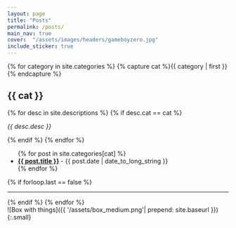 ```yaml
---
layout: page
title: "Posts"
permalink: /posts/
main_nav: true
cover:  "/assets/images/headers/gameboyzero.jpg"
include_sticker: true
---
```

<div data-pagefind-ignore>
{% for category in site.categories %}
  {% capture cat %}{{ category | first }}{% endcapture %}
  <h2 id="{{cat}}">{{ cat }}</h2>
  {% for desc in site.descriptions %}
    {% if desc.cat == cat %}
<p class="desc"><em>{{ desc.desc }}</em></p>
    {% endif %}
  {% endfor %}
  <ul class="posts-list">
  {% for post in site.categories[cat] %}
    <li>
      <strong>
        <a href="{{ post.url | prepend: site.baseurl }}">{{ post.title }}</a>
      </strong>
      <span class="post-date">- {{ post.date | date_to_long_string }}</span>
    </li>
  {% endfor %}
  </ul>
  {% if forloop.last == false %}<hr>{% endif %}
{% endfor %}
</div>
![Box with things]({{ '/assets/box_medium.png'| prepend: site.baseurl }}){:.small}
